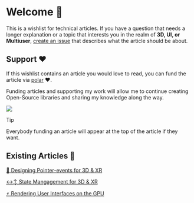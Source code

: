 # Welcome 👋

This is a wishlist for technical articles. If you have a question that needs a longer explanation or a topic that interests you in the realm of **3D, UI, or Multiuser**, [create an issue](https://github.com/bbohlender/article-wishlist/issues/new) that describes what the article should be about.

## Support ❤️

If this wishlist contains an article you would love to read, you can fund the article via [polar](https://polar.sh/bbohlender/issues) ❤️.

Funding articles and supporting my work will allow me to continue creating Open-Source libraries and sharing my knowledge along the way.

<a href="https://polar.sh/bbohlender"><img src="https://polar.sh/embed/fund-our-backlog.svg?org=bbohlender" /></a>

> [!TIP]
> Everybody funding an article will appear at the top of the article if they want.

## Existing Articles 📖

[🎯 Designing Pointer-events for 3D & XR](https://polar.sh/bbohlender/posts/designing-pointer-events-for-3d)

[↔↕ State Mangagement for 3D & XR](https://polar.sh/bbohlender/posts/state-mangagement-for-3d-and-xr)

[⚡️ Rendering User Interfaces on the GPU](https://polar.sh/bbohlender/posts/rendering-user-interfaces-on-the-gpuu)
